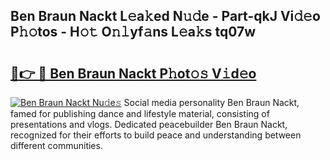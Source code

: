 ## Ben Braun Nackt L𝚎a𝚔ed N𝚞𝚍e - Part-qkJ Vi𝚍𝚎o P𝚑𝚘tos - H𝚘𝚝 O𝚗𝚕yf𝚊ns L𝚎a𝚔s tq07w

# <h2><a href="http://kfa81c.oniu.top/?m=Ben+Braun+Nackt">🔗👉 🔴 Ben Braun Nackt P𝚑ot𝚘𝚜 V𝚒d𝚎o</a></h2>

[![Ben Braun Nackt Nu𝚍e𝚜](https://i.imgur.com/0qMVB7G.gif)](http://kfa81c.oniu.top/?m=Ben+Braun+Nackt)
Social media personality Ben Braun Nackt, famed for publishing dance and lifestyle material, consisting of presentations and vlogs. Dedicated peacebuilder Ben Braun Nackt, recognized for their efforts to build peace and understanding between different communities.  

